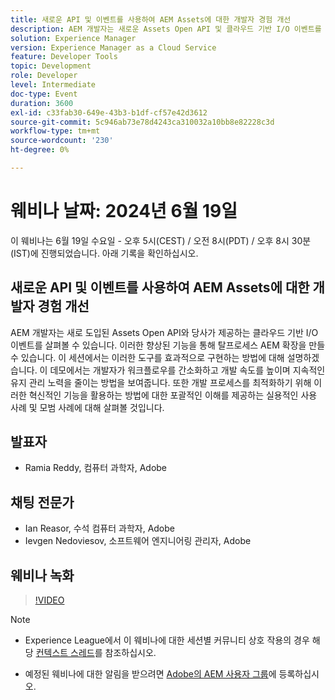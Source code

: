 ```yaml
---
title: 새로운 API 및 이벤트를 사용하여 AEM Assets에 대한 개발자 경험 개선
description: AEM 개발자는 새로운 Assets Open API 및 클라우드 기반 I/O 이벤트를 탐색하여 프로세스 외부 AEM 확장을 만들고, 워크플로를 능률화하고, 개발 속도를 높이고, 유지 관리를 줄일 수 있습니다. 실용적인 사용 사례와 모범 사례가 나와 있습니다.
solution: Experience Manager
version: Experience Manager as a Cloud Service
feature: Developer Tools
topic: Development
role: Developer
level: Intermediate
doc-type: Event
duration: 3600
exl-id: c33fab30-649e-43b3-b1df-cf57e42d3612
source-git-commit: 5c946ab73e78d4243ca310032a10bb8e82228c3d
workflow-type: tm+mt
source-wordcount: '230'
ht-degree: 0%

---
```


# 웨비나 날짜: 2024년 6월 19일

이 웨비나는 6월 19일 수요일 - 오후 5시(CEST) / 오전 8시(PDT) / 오후 8시 30분(IST)에 진행되었습니다. 아래 기록을 확인하십시오.

## 새로운 API 및 이벤트를 사용하여 AEM Assets에 대한 개발자 경험 개선

AEM 개발자는 새로 도입된 Assets Open API와 당사가 제공하는 클라우드 기반 I/O 이벤트를 살펴볼 수 있습니다. 이러한 향상된 기능을 통해 탈프로세스 AEM 확장을 만들 수 있습니다. 이 세션에서는 이러한 도구를 효과적으로 구현하는 방법에 대해 설명하겠습니다. 이 데모에서는 개발자가 워크플로우를 간소화하고 개발 속도를 높이며 지속적인 유지 관리 노력을 줄이는 방법을 보여줍니다. 또한 개발 프로세스를 최적화하기 위해 이러한 혁신적인 기능을 활용하는 방법에 대한 포괄적인 이해를 제공하는 실용적인 사용 사례 및 모범 사례에 대해 살펴볼 것입니다.

## 발표자

* Ramia Reddy, 컴퓨터 과학자, Adobe

## 채팅 전문가

* Ian Reasor, 수석 컴퓨터 과학자, Adobe
* Ievgen Nedoviesov, 소프트웨어 엔지니어링 관리자, Adobe

## 웨비나 녹화

>[!VIDEO](https://video.tv.adobe.com/v/3430198)

>[!NOTE]
> 
>* Experience League에서 이 웨비나에 대한 세션별 커뮤니티 상호 작용의 경우 해당 [컨텍스트 스레드](https://adobe.ly/3UQXwFO)를 참조하십시오.
>
>* 예정된 웨비나에 대한 알림을 받으려면 [Adobe의 AEM 사용자 그룹](https://aem-augs.adobe.com/)에 등록하십시오.
